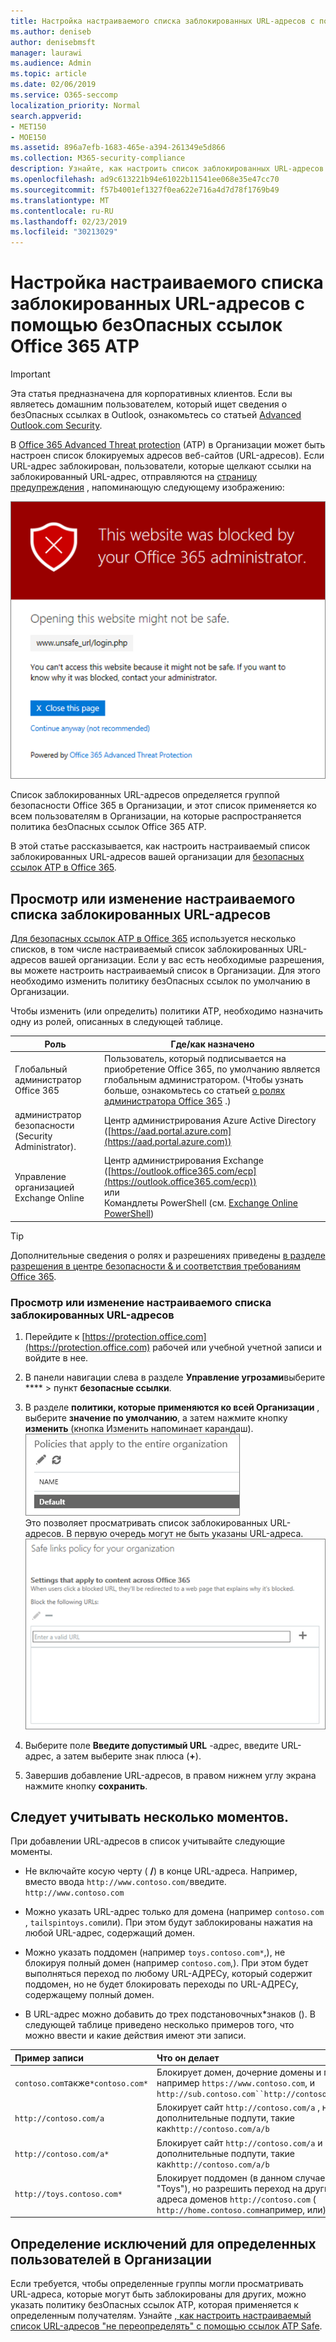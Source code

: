 ```yaml
---
title: Настройка настраиваемого списка заблокированных URL-адресов с помощью безОпасных ссылок Office 365 ATP
ms.author: deniseb
author: denisebmsft
manager: laurawi
ms.audience: Admin
ms.topic: article
ms.date: 02/06/2019
ms.service: O365-seccomp
localization_priority: Normal
search.appverid:
- MET150
- MOE150
ms.assetid: 896a7efb-1683-465e-a394-261349e5d866
ms.collection: M365-security-compliance
description: Узнайте, как настроить список заблокированных URL-адресов для Организации с помощью Office 365 Advanced Threat protection. Заблокированные URL-адреса будут применяться к сообщениям электронной почты и документам Office в соответствии с политиками безопасных ссылок ATP.
ms.openlocfilehash: ad9c613221b94e61022b11541ee068e35e47cc70
ms.sourcegitcommit: f57b4001ef1327f0ea622e716a4d7d78f1769b49
ms.translationtype: MT
ms.contentlocale: ru-RU
ms.lasthandoff: 02/23/2019
ms.locfileid: "30213029"
---
```

# <a name="set-up-a-custom-blocked-urls-list-using-office-365-atp-safe-links"></a>Настройка настраиваемого списка заблокированных URL-адресов с помощью безОпасных ссылок Office 365 ATP

> [!IMPORTANT]
> Эта статья предназначена для корпоративных клиентов. Если вы являетесь домашним пользователем, который ищет сведения о безОпасных ссылках в Outlook, ознакомьтесь со статьей [Advanced Outlook.com Security](https://support.office.com/article/advanced-outlook-com-security-for-office-365-subscribers-882d2243-eab9-4545-a58a-b36fee4a46e2).

В [Office 365 Advanced Threat protection](office-365-atp.md) (ATP) в Организации может быть настроен список блокируемых адресов веб-сайтов (URL-адресов). Если URL-адрес заблокирован, пользователи, которые щелкают ссылки на заблокированный URL-адрес, отправляются на [страницу предупреждения](atp-safe-links-warning-pages.md) , напоминающую следующему изображению: 
  
![Этот сайт заблокирован](media/6b4bda2d-a1e6-419e-8b10-588e83c3af3f.png)
  
Список заблокированных URL-адресов определяется группой безопасности Office 365 в Организации, и этот список применяется ко всем пользователям в Организации, на которые распространяется политика безОпасных ссылок Office 365 ATP. 
  
В этой статье рассказывается, как настроить настраиваемый список заблокированных URL-адресов вашей организации для [безопасных ссылок ATP в Office 365](atp-safe-links.md).
  
## <a name="view-or-edit-a-custom-list-of-blocked-urls"></a>Просмотр или изменение настраиваемого списка заблокированных URL-адресов

[Для безопасных ссылок ATP в Office 365](atp-safe-links.md) используется несколько списков, в том числе настраиваемый список заблокированных URL-адресов вашей организации. Если у вас есть необходимые разрешения, вы можете настроить настраиваемый список в Организации. Для этого необходимо изменить политику безОпасных ссылок по умолчанию в Организации.

Чтобы изменить (или определить) политики ATP, необходимо назначить одну из ролей, описанных в следующей таблице. 

|Роль  |Где/как назначено  |
|---------|---------|
|Глобальный администратор Office 365 |Пользователь, который подписывается на приобретение Office 365, по умолчанию является глобальным администратором. (Чтобы узнать больше, ознакомьтесь со статьей [о ролях администратора Office 365](https://docs.microsoft.com/office365/admin/add-users/about-admin-roles) .)         |
|администратор безопасности (Security Administrator). |Центр администрирования Azure Active Directory ([https://aad.portal.azure.com](https://aad.portal.azure.com))|
|Управление организацией Exchange Online |Центр администрирования Exchange ([https://outlook.office365.com/ecp](https://outlook.office365.com/ecp)) <br>или <br>  Командлеты PowerShell (см. [Exchange Online PowerShell](https://docs.microsoft.com/powershell/exchange/exchange-online/exchange-online-powershell?view=exchange-ps)) |

> [!TIP]
> Дополнительные сведения о ролях и разрешениях приведены [в разделе разрешения в центре безопасности &amp; и соответствия требованиям Office 365](permissions-in-the-security-and-compliance-center.md).

### <a name="to-view-or-edit-a-custom-blocked-urls-list"></a>Просмотр или изменение настраиваемого списка заблокированных URL-адресов
  
1. Перейдите к [https://protection.office.com](https://protection.office.com) рабочей или учебной учетной записи и войдите в нее. 
    
2. В панели навигации слева в разделе **Управление угрозами**выберите **** \> пункт **безопасные ссылки**.
    
3. В разделе **политики, которые применяются ко всей Организации** , выберите **значение по умолчанию**, а затем нажмите кнопку **изменить** (кнопка Изменить напоминает карандаш).<br/>![Нажмите кнопку изменить, чтобы изменить политику по умолчанию для защиты безОпасных ссылок](media/d08f9615-d947-4033-813a-d310ec2c8cca.png)<br/>Это позволяет просматривать список заблокированных URL-адресов. В первую очередь могут не быть указаны URL-адреса.<br/>![Список заблокированных URL-адресов в политике безОпасных ссылок по умолчанию](media/575e1449-6191-40ac-b626-030a2fd3fb11.png)
  
4. Выберите поле **Введите допустимый URL** -адрес, введите URL-адрес, а затем выберите знак плюса (**+**). 

5. Завершив добавление URL-адресов, в правом нижнем углу экрана нажмите кнопку **сохранить**.
    
## <a name="a-few-things-to-keep-in-mind"></a>Следует учитывать несколько моментов.

При добавлении URL-адресов в список учитывайте следующие моменты. 

- Не включайте косую черту ( **/**) в конце URL-адреса. Например, вместо ввода `http://www.contoso.com/`введите. `http://www.contoso.com`
    
- Можно указать URL-адрес только для домена (например `contoso.com` , `tailspintoys.com`или). При этом будут заблокированы нажатия на любой URL-адрес, содержащий домен.

- Можно указать поддомен (например `toys.contoso.com*`,), не блокируя полный домен (например `contoso.com`,). При этом будет выполняться переход по любому URL-АДРЕСу, который содержит поддомен, но не будет блокировать переходы по URL-АДРЕСу, содержащему полный домен.  
    
- В URL-адрес можно добавить до трех подстановочных\*знаков (). В следующей таблице приведено несколько примеров того, что можно ввести и какие действия имеют эти записи.
    
|**Пример записи**|**Что он делает**|
|:-----|:-----|
|`contoso.com`также`*contoso.com*`  <br/> |Блокирует домен, дочерние домены и пути, например `https://www.contoso.com`, и `http://sub.contoso.com``http://contoso.com/abc`  <br/> |
|`http://contoso.com/a`  <br/> |Блокирует сайт `http://contoso.com/a` , но не дополнительные подпути, такие как`http://contoso.com/a/b`  <br/> |
|`http://contoso.com/a*`  <br/> |Блокирует сайт `http://contoso.com/a` и дополнительные подпути, такие как`http://contoso.com/a/b`  <br/> |
|`http://toys.contoso.com*`  <br/> |Блокирует поддомен (в данном случае — "Toys"), но разрешить переход на другие URL-адреса доменов `http://contoso.com` ( `http://home.contoso.com`например, или).  <br/> |
   

## <a name="how-to-define-exceptions-for-certain-users-in-an-organization"></a>Определение исключений для определенных пользователей в Организации

Если требуется, чтобы определенные группы могли просматривать URL-адреса, которые могут быть заблокированы для других, можно указать политику безОпасных ссылок ATP, которая применяется к определенным получателям. Узнайте [, как настроить настраиваемый список URL-адресов "не переопределять" с помощью ссылок ATP Safe](set-up-a-custom-do-not-rewrite-urls-list-with-atp.md).
  

